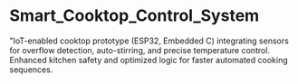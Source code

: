 # Smart_Cooktop_Control_System
"IoT-enabled cooktop prototype (ESP32, Embedded C) integrating sensors for overflow detection, auto-stirring, and precise temperature control. Enhanced kitchen safety and optimized logic for faster automated cooking sequences.
